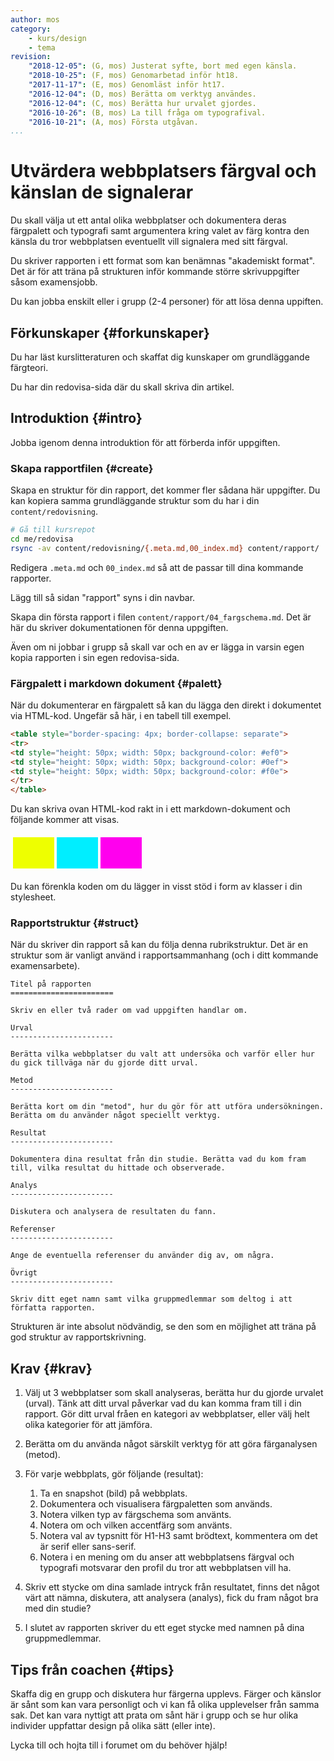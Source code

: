 ```yaml
---
author: mos
category:
    - kurs/design
    - tema
revision:
    "2018-12-05": (G, mos) Justerat syfte, bort med egen känsla.
    "2018-10-25": (F, mos) Genomarbetad inför ht18.
    "2017-11-17": (E, mos) Genomläst inför ht17.
    "2016-12-04": (D, mos) Berätta om verktyg användes.
    "2016-12-04": (C, mos) Berätta hur urvalet gjordes.
    "2016-10-26": (B, mos) La till fråga om typografival.
    "2016-10-21": (A, mos) Första utgåvan.
...
```

Utvärdera webbplatsers färgval och känslan de signalerar
===================================

Du skall välja ut ett antal olika webbplatser och dokumentera deras färgpalett och typografi samt argumentera kring valet av färg kontra den känsla du tror webbplatsen eventuellt vill signalera med sitt färgval.

Du skriver rapporten i ett format som kan benämnas "akademiskt format". Det är för att träna på strukturen inför kommande större skrivuppgifter såsom examensjobb.

Du kan jobba enskilt eller i grupp (2-4 personer) för att lösa denna uppiften.

<!--more-->



Förkunskaper {#forkunskaper}
-----------------------

Du har läst kurslitteraturen och skaffat dig kunskaper om grundläggande färgteori.

Du har din redovisa-sida där du skall skriva din artikel.



Introduktion {#intro}
-----------------------

Jobba igenom denna introduktion för att förberda inför uppgiften.



### Skapa rapportfilen {#create}

Skapa en struktur för din rapport, det kommer fler sådana här uppgifter. Du kan kopiera samma grundläggande struktur som du har i din `content/redovisning`. 

```bash
# Gå till kursrepot
cd me/redovisa
rsync -av content/redovisning/{.meta.md,00_index.md} content/rapport/
```

Redigera `.meta.md` och `00_index.md` så att de passar till dina kommande rapporter.

Lägg till så sidan "rapport" syns i din navbar.

Skapa din första rapport i filen `content/rapport/04_fargschema.md`. Det är här du skriver dokumentationen för denna uppgiften.

Även om ni jobbar i grupp så skall var och en av er lägga in varsin egen kopia rapporten i sin egen redovisa-sida.



### Färgpalett i markdown dokument {#palett}

När du dokumenterar en färgpalett så kan du lägga den direkt i dokumentet via HTML-kod. Ungefär så här, i en tabell till exempel.

```html
<table style="border-spacing: 4px; border-collapse: separate">
<tr>
<td style="height: 50px; width: 50px; background-color: #ef0">
<td style="height: 50px; width: 50px; background-color: #0ef">
<td style="height: 50px; width: 50px; background-color: #f0e">
</tr>
</table>
```

Du kan skriva ovan HTML-kod rakt in i ett markdown-dokument och följande kommer att visas.

<table style="border-spacing: 4px; border-collapse: separate">
<tr>
<td style="height: 50px; width: 50px; background-color: #ef0">
<td style="height: 50px; width: 50px; background-color: #0ef">
<td style="height: 50px; width: 50px; background-color: #f0e">
</tr>
</table>

Du kan förenkla koden om du lägger in visst stöd i form av klasser i din stylesheet.



### Rapportstruktur {#struct}

När du skriver din rapport så kan du följa denna rubrikstruktur. Det är en struktur som är vanligt använd i rapportsammanhang (och i ditt kommande examensarbete).

```text
Titel på rapporten
=======================

Skriv en eller två rader om vad uppgiften handlar om.

Urval
-----------------------

Berätta vilka webbplatser du valt att undersöka och varför eller hur du gick tillväga när du gjorde ditt urval.

Metod
-----------------------

Berätta kort om din "metod", hur du gör för att utföra undersökningen. Berätta om du använder något speciellt verktyg.

Resultat
-----------------------

Dokumentera dina resultat från din studie. Berätta vad du kom fram till, vilka resultat du hittade och observerade.

Analys
-----------------------

Diskutera och analysera de resultaten du fann.

Referenser
-----------------------

Ange de eventuella referenser du använder dig av, om några.

Övrigt
-----------------------

Skriv ditt eget namn samt vilka gruppmedlemmar som deltog i att författa rapporten.
```

Strukturen är inte absolut nödvändig, se den som en möjlighet att träna på god struktur av rapportskrivning.



Krav {#krav}
-----------------------

1. Välj ut 3 webbplatser som skall analyseras, berätta hur du gjorde urvalet (urval). Tänk att ditt urval påverkar vad du kan komma fram till i din rapport. Gör ditt urval fråen en kategori av webbplatser, eller välj helt olika kategorier för att jämföra. 

1. Berätta om du använda något särskilt verktyg för att göra färganalysen (metod).

1. För varje webbplats, gör följande (resultat):
    1. Ta en snapshot (bild) på webbplats.
    1. Dokumentera och visualisera färgpaletten som används.
    1. Notera vilken typ av färgschema som använts.
    1. Notera om och vilken accentfärg som använts.
    1. Notera val av typsnitt för H1-H3 samt brödtext, kommentera om det är serif eller sans-serif.
    1. Notera i en mening om du anser att webbplatsens färgval och typografi motsvarar den profil du tror att webbplatsen vill ha.

1. Skriv ett stycke om dina samlade intryck från resultatet, finns det något värt att nämna, diskutera, att analysera (analys), fick du fram något bra med din studie?

1. I slutet av rapporten skriver du ett eget stycke med namnen på dina gruppmedlemmar.



Tips från coachen {#tips}
-----------------------

Skaffa dig en grupp och diskutera hur färgerna upplevs. Färger och känslor är sånt som kan vara personligt och vi kan få olika upplevelser från samma sak. Det kan vara nyttigt att prata om sånt här i grupp och se hur olika individer uppfattar design på olika sätt (eller inte).

Lycka till och hojta till i forumet om du behöver hjälp!
